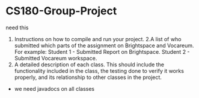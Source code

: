 # CS180-Group-Project
need this
  1. Instructions on how to compile and run your project. 
  2.A list of who submitted which parts of the assignment on Brightspace and Vocareum. 
        For example: Student 1 - Submitted Report on Brightspace. Student 2 - Submitted Vocareum workspace.
  3. A detailed description of each class. This should include the functionality included in the class, the testing done to verify it works properly, and its relationship to other classes in the project. 
+ we need javadocs on all classes
